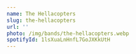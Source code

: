 ```yaml
---
name: The Hellacopters
slug: the-hellacopters
url: ''
photo: /img/bands/the-hellacopters.webp
spotifyId: 1lsXuaLnHnfL7GoJXKkUtH
---
```

